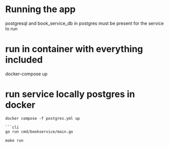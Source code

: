 # Running the app

postgresql and book_service_db in postgres must be present for the service to run

# run in container with everything included
docker-compose up

# run service locally postgres in docker
``` start postgres if not available in the system through docker
docker compose -f postgres.yml up

```cli
go run cmd/bookservice/main.go
```
```makefile
make run
```